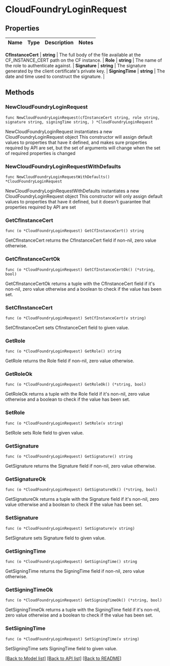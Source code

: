 # CloudFoundryLoginRequest


## Properties

Name | Type | Description | Notes
------------ | ------------- | ------------- | -------------


**CfInstanceCert** | **string** | The full body of the file available at the CF_INSTANCE_CERT path on the CF instance. | 
**Role** | **string** | The name of the role to authenticate against. | 
**Signature** | **string** | The signature generated by the client certificate&#x27;s private key. | 
**SigningTime** | **string** | The date and time used to construct the signature. | 



## Methods


### NewCloudFoundryLoginRequest

`func NewCloudFoundryLoginRequest(cfInstanceCert string, role string, signature string, signingTime string, ) *CloudFoundryLoginRequest`

NewCloudFoundryLoginRequest instantiates a new CloudFoundryLoginRequest object
This constructor will assign default values to properties that have it defined,
and makes sure properties required by API are set, but the set of arguments
will change when the set of required properties is changed

### NewCloudFoundryLoginRequestWithDefaults

`func NewCloudFoundryLoginRequestWithDefaults() *CloudFoundryLoginRequest`

NewCloudFoundryLoginRequestWithDefaults instantiates a new CloudFoundryLoginRequest object
This constructor will only assign default values to properties that have it defined,
but it doesn't guarantee that properties required by API are set


### GetCfInstanceCert

`func (o *CloudFoundryLoginRequest) GetCfInstanceCert() string`

GetCfInstanceCert returns the CfInstanceCert field if non-nil, zero value otherwise.

### GetCfInstanceCertOk

`func (o *CloudFoundryLoginRequest) GetCfInstanceCertOk() (*string, bool)`

GetCfInstanceCertOk returns a tuple with the CfInstanceCert field if it's non-nil, zero value otherwise
and a boolean to check if the value has been set.

### SetCfInstanceCert

`func (o *CloudFoundryLoginRequest) SetCfInstanceCert(v string)`

SetCfInstanceCert sets CfInstanceCert field to given value.





### GetRole

`func (o *CloudFoundryLoginRequest) GetRole() string`

GetRole returns the Role field if non-nil, zero value otherwise.

### GetRoleOk

`func (o *CloudFoundryLoginRequest) GetRoleOk() (*string, bool)`

GetRoleOk returns a tuple with the Role field if it's non-nil, zero value otherwise
and a boolean to check if the value has been set.

### SetRole

`func (o *CloudFoundryLoginRequest) SetRole(v string)`

SetRole sets Role field to given value.





### GetSignature

`func (o *CloudFoundryLoginRequest) GetSignature() string`

GetSignature returns the Signature field if non-nil, zero value otherwise.

### GetSignatureOk

`func (o *CloudFoundryLoginRequest) GetSignatureOk() (*string, bool)`

GetSignatureOk returns a tuple with the Signature field if it's non-nil, zero value otherwise
and a boolean to check if the value has been set.

### SetSignature

`func (o *CloudFoundryLoginRequest) SetSignature(v string)`

SetSignature sets Signature field to given value.





### GetSigningTime

`func (o *CloudFoundryLoginRequest) GetSigningTime() string`

GetSigningTime returns the SigningTime field if non-nil, zero value otherwise.

### GetSigningTimeOk

`func (o *CloudFoundryLoginRequest) GetSigningTimeOk() (*string, bool)`

GetSigningTimeOk returns a tuple with the SigningTime field if it's non-nil, zero value otherwise
and a boolean to check if the value has been set.

### SetSigningTime

`func (o *CloudFoundryLoginRequest) SetSigningTime(v string)`

SetSigningTime sets SigningTime field to given value.










[[Back to Model list]](../README.md#documentation-for-models) [[Back to API list]](../README.md#documentation-for-api-endpoints) [[Back to README]](../README.md)


